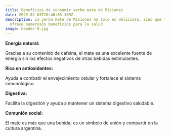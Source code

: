 ```yaml
---
title: Beneficios de consumir yerba mate de Misiones
date: 2025-02-03T20:46:03.309Z
description: La yerba mate de Misiones no solo es deliciosa, sino que también
  ofrece numerosos beneficios para la salud
image: header-9.jpg
---
```

**Energía natural:** 

Gracias a su contenido de cafeína, el mate es una excelente fuente de energía sin los efectos negativos de otras bebidas estimulantes.



**Rica en antioxidantes:** 

Ayuda a combatir el envejecimiento celular y fortalece el sistema inmunológico.



**Digestiva:** 

Facilita la digestión y ayuda a mantener un sistema digestivo saludable.



**Comunión social:** 

El mate es más que una bebida; es un símbolo de unión y compartir en la cultura argentina.